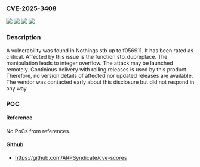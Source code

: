 ### [CVE-2025-3408](https://cve.mitre.org/cgi-bin/cvename.cgi?name=CVE-2025-3408)
![](https://img.shields.io/static/v1?label=Product&message=stb&color=blue)
![](https://img.shields.io/static/v1?label=Version&message=%3D%20f056911%20&color=brighgreen)
![](https://img.shields.io/static/v1?label=Vulnerability&message=Integer%20Overflow&color=brighgreen)
![](https://img.shields.io/static/v1?label=Vulnerability&message=Numeric%20Error&color=brighgreen)

### Description

A vulnerability was found in Nothings stb up to f056911. It has been rated as critical. Affected by this issue is the function stb_dupreplace. The manipulation leads to integer overflow. The attack may be launched remotely. Continious delivery with rolling releases is used by this product. Therefore, no version details of affected nor updated releases are available. The vendor was contacted early about this disclosure but did not respond in any way.

### POC

#### Reference
No PoCs from references.

#### Github
- https://github.com/ARPSyndicate/cve-scores

